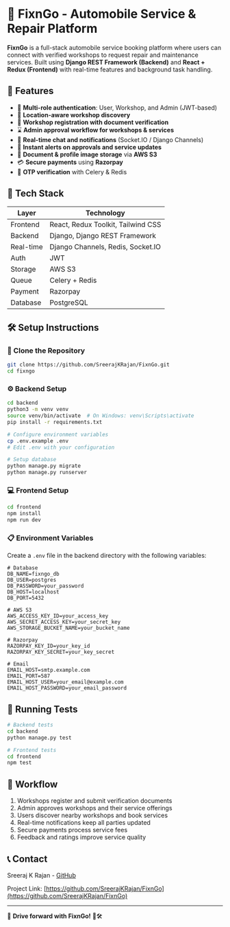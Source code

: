 # 🚗 FixnGo - Automobile Service & Repair Platform

**FixnGo** is a full-stack automobile service booking platform where users can connect with verified workshops to request repair and maintenance services. Built using **Django REST Framework (Backend)** and **React + Redux (Frontend)** with real-time features and background task handling.

## 🚀 Features

- 👤 **Multi-role authentication**: User, Workshop, and Admin (JWT-based)
- 📍 **Location-aware workshop discovery**
- 📑 **Workshop registration with document verification**
- ⌛ **Admin approval workflow for workshops & services**
- 💬 **Real-time chat and notifications** (Socket.IO / Django Channels)
- 🔔 **Instant alerts on approvals and service updates**
- 📁 **Document & profile image storage** via **AWS S3**
- 💳 **Secure payments** using **Razorpay**
- 📩 **OTP verification** with Celery & Redis

## 🧰 Tech Stack

| Layer       | Technology                           |
|-------------|--------------------------------------|
| Frontend    | React, Redux Toolkit, Tailwind CSS   |
| Backend     | Django, Django REST Framework        |
| Real-time   | Django Channels, Redis, Socket.IO    |
| Auth        | JWT                                  |
| Storage     | AWS S3                               |
| Queue       | Celery + Redis                       |
| Payment     | Razorpay                             |
| Database    | PostgreSQL                           |

## 🛠 Setup Instructions

### 🔁 Clone the Repository

```bash
git clone https://github.com/SreerajKRajan/FixnGo.git
cd fixngo
```

### ⚙️ Backend Setup

```bash
cd backend
python3 -m venv venv
source venv/bin/activate  # On Windows: venv\Scripts\activate
pip install -r requirements.txt

# Configure environment variables
cp .env.example .env
# Edit .env with your configuration

# Setup database
python manage.py migrate
python manage.py runserver
```

### 💻 Frontend Setup

```bash
cd frontend
npm install
npm run dev
```

### 📋 Environment Variables

Create a `.env` file in the backend directory with the following variables:

```
# Database
DB_NAME=fixngo_db
DB_USER=postgres
DB_PASSWORD=your_password
DB_HOST=localhost
DB_PORT=5432

# AWS S3
AWS_ACCESS_KEY_ID=your_access_key
AWS_SECRET_ACCESS_KEY=your_secret_key
AWS_STORAGE_BUCKET_NAME=your_bucket_name

# Razorpay
RAZORPAY_KEY_ID=your_key_id
RAZORPAY_KEY_SECRET=your_key_secret

# Email
EMAIL_HOST=smtp.example.com
EMAIL_PORT=587
EMAIL_HOST_USER=your_email@example.com
EMAIL_HOST_PASSWORD=your_email_password
```

## 🧪 Running Tests

```bash
# Backend tests
cd backend
python manage.py test

# Frontend tests
cd frontend
npm test
```

## 🔄 Workflow

1. Workshops register and submit verification documents
2. Admin approves workshops and their service offerings
3. Users discover nearby workshops and book services
4. Real-time notifications keep all parties updated
5. Secure payments process service fees
6. Feedback and ratings improve service quality

## 📞 Contact

Sreeraj K Rajan - [GitHub](https://github.com/SreerajKRajan)

Project Link: [https://github.com/SreerajKRajan/FixnGo](https://github.com/SreerajKRajan/FixnGo)

---

🎉 **Drive forward with FixnGo!** 🔧🛠️